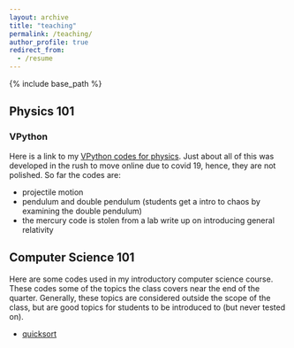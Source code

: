 ```yaml
---
layout: archive
title: "teaching"
permalink: /teaching/
author_profile: true
redirect_from:
  - /resume
---
```


{% include base_path %}

## Physics 101
### VPython
Here is a link to my [VPython codes for physics](https://www.glowscript.org/#/user/jmcewen314/folder/MyPrograms/). Just about all of this was developed in the rush to move online due to covid 19, hence, they are not polished. So far the codes are:
* projectile motion
* pendulum and double pendulum (students get a intro to chaos by examining the double pendulum)
* the mercury code is stolen from a lab write up on introducing general relativity


## Computer Science 101
Here are some codes used in my introductory computer science course. These codes some of the topics the class covers near the end of the quarter. Generally, these topics are considered outside the scope of the class, but are good topics for students to be introduced to (but never tested on).

* [quicksort](https://github.com/JoeMcEwen/intro-computer-science-/blob/master/quicksort.ipynb)
